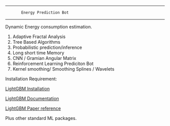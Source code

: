 -------------------------------------
           
           Energy Prediction Bot

---------------------------------------

Dynamic Energy consumption estimation.

      
  1) Adaptive Fractal Analysis
  2) Tree Based Algorithms
  3) Probabilistic  prediction/inference
  4) Long short time Memory
  5) CNN / Gramian Angular Matrix
  6) Reinforcement Learning Prediciton Bot
  7) Kernel smoothing/ Smoothing Splines / Wavelets


Installation Requirement:

[LightGBM Installation](https://github.com/microsoft/LightGBM/tree/master/python-package)

[LightGBM Documentation](https://lightgbm.readthedocs.io/en/latest/Parameters.html#core-parameters)

[LightGBM Paper reference](http://papers.nips.cc/paper/6907-lightgbm-a-highly-efficient-gradi)

Plus other standard ML packages.



  
